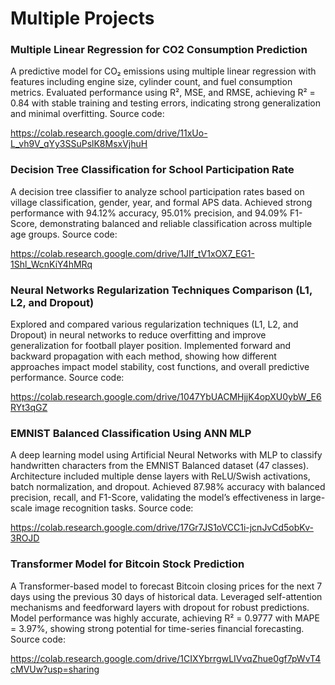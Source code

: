 # Multiple Projects
### Multiple Linear Regression for CO2 Consumption Prediction
A predictive model for CO₂ emissions using multiple linear regression with features including engine size, cylinder count, and fuel consumption metrics. Evaluated performance using R², MSE, and RMSE, achieving R² = 0.84 with stable training and testing errors, indicating strong generalization and minimal overfitting.
Source code: 

https://colab.research.google.com/drive/11xUo-L_vh9V_qYy3SSuPslK8MsxVjhuH


### Decision Tree Classification for School Participation Rate
A decision tree classifier to analyze school participation rates based on village classification, gender, year, and formal APS data. Achieved strong performance with 94.12% accuracy, 95.01% precision, and 94.09% F1-Score, demonstrating balanced and reliable classification across multiple age groups.
Source code: 

https://colab.research.google.com/drive/1JIf_tV1xOX7_EG1-1Shl_WcnKiY4hMRq


### Neural Networks Regularization Techniques Comparison (L1, L2, and Dropout) 
Explored and compared various regularization techniques (L1, L2, and Dropout) in neural networks to reduce overfitting and improve generalization for football player position. Implemented forward and backward propagation with each method, showing how different approaches impact model stability, cost functions, and overall predictive performance.
Source code:

https://colab.research.google.com/drive/1047YbUACMHjjK4opXU0ybW_E6RYt3qGZ


### EMNIST Balanced Classification Using ANN MLP
A deep learning model using Artificial Neural Networks with MLP to classify handwritten characters from the EMNIST Balanced dataset (47 classes). Architecture included multiple dense layers with ReLU/Swish activations, batch normalization, and dropout. Achieved 87.98% accuracy with balanced precision, recall, and F1-Score, validating the model’s effectiveness in large-scale image recognition tasks.
Source code:

https://colab.research.google.com/drive/17Gr7JS1oVCC1i-jcnJvCd5obKv-3ROJD


### Transformer Model for Bitcoin Stock Prediction
A Transformer-based model to forecast Bitcoin closing prices for the next 7 days using the previous 30 days of historical data. Leveraged self-attention mechanisms and feedforward layers with dropout for robust predictions. Model performance was highly accurate, achieving R² = 0.9777 with MAPE = 3.97%, showing strong potential for time-series financial forecasting.
Source code:

https://colab.research.google.com/drive/1CIXYbrrgwLIVvqZhue0gf7pWvT4cMVUw?usp=sharing

